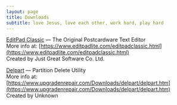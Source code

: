```yaml
---
layout: page
title: Downloads
subtitle: love Jesus, love each other, work hard, play hard
---
```


[EditPad Classic](/media/downloads/editpadclassic.zip) — The Original Postcardware Text Editor  
More info at: [https://www.editpadlite.com/editpadclassic.html](https://www.editpadlite.com/editpadclassic.html)  
Created by Just Great Software Co. Ltd.  

[Delpart](/media/downloads/delpart.zip) — Partition Delete Utility  
More info at: [https://www.upgradenrepair.com/Downloads/delpart/delpart.htm](https://www.upgradenrepair.com/Downloads/delpart/delpart.htm)  
Created by Unknown  
